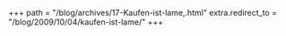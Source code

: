 +++
path = "/blog/archives/17-Kaufen-ist-lame,.html"
extra.redirect_to = "/blog/2009/10/04/kaufen-ist-lame/"
+++
